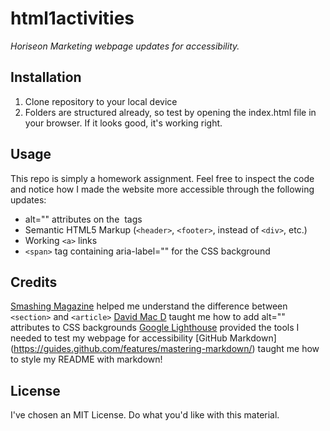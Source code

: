 # html1activities
*Horiseon Marketing webpage updates for accessibility.*

## Installation
1. Clone repository to your local device
2. Folders are structured already, so test by opening the index.html file in your browser. If it looks good, it's working right.

## Usage
This repo is simply a homework assignment. Feel free to inspect the code and notice how I made the website more accessible through the following updates:
* alt="" attributes on the <img> tags
* Semantic HTML5 Markup (`<header>`, `<footer>`, instead of `<div>`, etc.)
* Working `<a>` links
* `<span>` tag containing aria-label="" for the CSS background
  
## Credits
[Smashing Magazine](https://www.smashingmagazine.com/2020/01/html5-article-section/) helped me understand the difference between `<section>` and `<article>`
[David Mac D](http://www.davidmacd.com/blog/alternate-text-for-css-background-images.html) taught me how to add alt="" attributes to CSS backgrounds
[Google Lighthouse](https://developers.google.com/web/tools/lighthouse#devtools) provided the tools I needed to test my webpage for accessibility
[GitHub Markdown] (https://guides.github.com/features/mastering-markdown/) taught me how to style my README with markdown!
  
## License
I've chosen an MIT License. Do what you'd like with this material.
